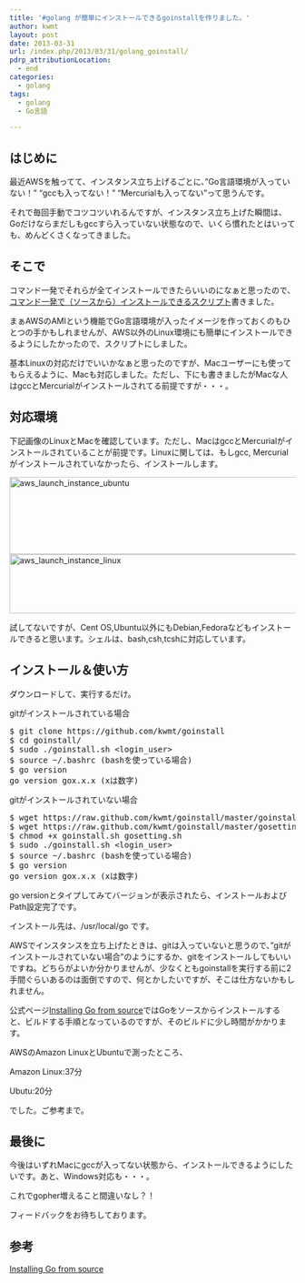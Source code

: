 ```yaml
---
title: '#golang が簡単にインストールできるgoinstallを作りました。'
author: kwmt
layout: post
date: 2013-03-31
url: /index.php/2013/03/31/golang_goinstall/
pdrp_attributionLocation:
  - end
categories:
  - golang
tags:
  - golang
  - Go言語

---
```

## はじめに

最近AWSを触ってて、インスタンス立ち上げるごとに、”Go言語環境が入っていない！&#8221; &#8220;gccも入ってない！&#8221; &#8220;Mercurialも入ってない&#8221;って思うんです。
  
それで毎回手動でコツコツいれるんですが、インスタンス立ち上げた瞬間は、Goだけならまだしもgccすら入っていない状態なので、いくら慣れたとはいっても、めんどくさくなってきました。 

## そこで

コマンド一発でそれらが全てインストールできたらいいのになぁと思ったので、[コマンド一発で（ソースから）インストールできるスクリプト][1]書きました。 

まぁAWSのAMIという機能でGo言語環境が入ったイメージを作っておくのもひとつの手かもしれませんが、AWS以外のLinux環境にも簡単にインストールできるようにしたかったので、スクリプトにしました。 

基本Linuxの対応だけでいいかなぁと思ったのですが、Macユーザーにも使ってもらえるように、Macも対応しました。ただし、下にも書きましたがMacな人はgccとMercurialがインストールされてる前提ですが・・・。 

## 対応環境

下記画像のLinuxとMacを確認しています。ただし、MacはgccとMercurialがインストールされていることが前提です。Linuxに関しては、もしgcc, Mercurialがインストールされていなかったら、インストールします。 

<img src="http://kwmt27.net/images/2013/03/スクリーンショット-2013-03-29-23.57.54.png" alt="aws_launch_instance_ubuntu" width="846" height="136" class="alignnone size-full wp-image-521" srcset="http://kwmt27.net/images/2013/03/スクリーンショット-2013-03-29-23.57.54-600x96.png 600w, http://kwmt27.net/images/2013/03/スクリーンショット-2013-03-29-23.57.54-300x48.png 300w, http://kwmt27.net/images/2013/03/スクリーンショット-2013-03-29-23.57.54-624x100.png 624w, http://kwmt27.net/images/2013/03/スクリーンショット-2013-03-29-23.57.54.png 846w" sizes="(max-width: 846px) 100vw, 846px" />

<img src="http://kwmt27.net/images/2013/03/スクリーンショット-2013-03-29-23.58.14.png" alt="aws_launch_instance_linux" width="837" height="104" class="alignnone size-full wp-image-522" srcset="http://kwmt27.net/images/2013/03/スクリーンショット-2013-03-29-23.58.14-600x74.png 600w, http://kwmt27.net/images/2013/03/スクリーンショット-2013-03-29-23.58.14-300x37.png 300w, http://kwmt27.net/images/2013/03/スクリーンショット-2013-03-29-23.58.14-624x77.png 624w, http://kwmt27.net/images/2013/03/スクリーンショット-2013-03-29-23.58.14.png 837w" sizes="(max-width: 837px) 100vw, 837px" />

試してないですが、Cent OS,Ubuntu以外にもDebian,Fedoraなどもインストールできると思います。シェルは、bash,csh,tcshに対応しています。 

## インストール＆使い方

ダウンロードして、実行するだけ。 

gitがインストールされている場合
<pre class="go">$ git clone https://github.com/kwmt/goinstall
$ cd goinstall/
$ sudo ./goinstall.sh &lt;login_user&gt;
$ source ~/.bashrc (bashを使っている場合)
$ go version
go version gox.x.x (xは数字)
</pre>

gitがインストールされていない場合
<pre class="go">$ wget https://raw.github.com/kwmt/goinstall/master/goinstall.sh
$ wget https://raw.github.com/kwmt/goinstall/master/gosetting.sh
$ chmod +x goinstall.sh gosetting.sh 
$ sudo ./goinstall.sh &lt;login_user&gt;
$ source ~/.bashrc (bashを使っている場合)
$ go version
go version gox.x.x (xは数字)
</pre>

go versionとタイプしてみてバージョンが表示されたら、インストールおよびPath設定完了です。 

インストール先は、/usr/local/go です。 

AWSでインスタンスを立ち上げたときは、gitは入っていないと思うので、&#8221;gitがインストールされていない場合&#8221;のようにするか、gitをインストールしてもいいですね。どちらがよいか分かりませんが、少なくともgoinstallを実行する前に2手間ぐらいあるのは面倒ですので、何とかしたいですが、そこは仕方ないかもしれません。 

公式ページ[Installing Go from source][2]ではGoをソースからインストールすると、ビルドする手順となっているのですが、そのビルドに少し時間がかかります。 

AWSのAmazon LinuxとUbuntuで測ったところ、
  
Amazon Linux:37分
  
Ubutu:20分
  
でした。ご参考まで。 

## 最後に

今後はいずれMacにgccが入ってない状態から、インストールできるようにしたいです。あと、Windows対応も・・・。
  
これでgopher増えること間違いなし？！
  
フィードバックをお待ちしております。 

## 参考

[Installing Go from source][2]

 [1]: https://github.com/kwmt/goinstall
 [2]: http://golang.org/doc/install/source "Installing Go from source"